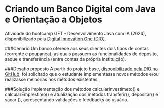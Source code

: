 # Criando um Banco Digital com Java e Orientação a Objetos

Atividade do bootcamp GFT - Desenvolvimento Java com IA (2024), disponibilizado pela [Digital Innovation One (DIO)](https://www.dio.me/).

###Cenário
Um banco oferece aos seus clientes dois tipos de contas (corrente e poupança), as quais possuem as funcionalidades de depósito, saque e transferência (entre contas da própria instituição).

###Desafio proposto
A partir do projeto base, [disponibilizado pela DIO no GitHub](https://github.com/falvojr/lab-banco-digital-oo), foi solicitado que o estudante implementasse novos métodos e/ou realizasse melhorias nos métodos existentes.

###Solução
Implementação dos métodos calcularInvestimeto() e calcularEmprestimo() e atualização dos métodos transferir(), depositar() e sacar (), acrescentando validações e feedbacks ao usuário.
